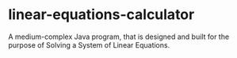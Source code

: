 # linear-equations-calculator
 A medium-complex Java program, that is designed and built for the purpose of Solving a System of Linear Equations. 
